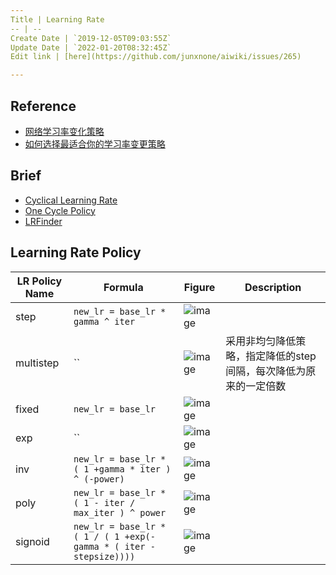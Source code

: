 ```yaml
---
Title | Learning Rate
-- | --
Create Date | `2019-12-05T09:03:55Z`
Update Date | `2022-01-20T08:32:45Z`
Edit link | [here](https://github.com/junxnone/aiwiki/issues/265)

---
```

## Reference

- [网络学习率变化策略](https://www.jianshu.com/p/67232264ffbd)
- [如何选择最适合你的学习率变更策略](https://www.jianshu.com/p/1f943de39582)

## Brief

- [Cyclical Learning Rate](/Cyclical_Learning_Rate)
- [One Cycle Policy](/One_Cycle_Policy)
- [LRFinder](/LRFinder)

## Learning Rate Policy

LR Policy Name | Formula | Figure | Description
-- | -- | -- | -- 
step | `new_lr = base_lr * gamma ^ iter` | ![image](https://user-images.githubusercontent.com/2216970/70220441-90749180-1781-11ea-9a1a-2f58120dd4d5.png)
multistep | `` | ![image](https://user-images.githubusercontent.com/2216970/70220602-cf0a4c00-1781-11ea-85f4-b9a8f1699f33.png) | 采用非均匀降低策略，指定降低的step间隔，每次降低为原来的一定倍数
fixed | `new_lr = base_lr` | ![image](https://user-images.githubusercontent.com/2216970/70220427-8b174700-1781-11ea-8f06-5b441b0c9e52.png)
exp | `` | ![image](https://user-images.githubusercontent.com/2216970/70220808-25778a80-1782-11ea-8b57-9acb198223bc.png) | 
inv | `new_lr = base_lr * ( 1 +gamma * iter ) ^ (-power)` |  ![image](https://user-images.githubusercontent.com/2216970/70220960-61aaeb00-1782-11ea-8a17-8d592dfe95e8.png)
poly | `new_lr = base_lr * ( 1 - iter / max_iter ) ^ power` | ![image](https://user-images.githubusercontent.com/2216970/70220822-2c060200-1782-11ea-98c3-3c1a48b5be75.png)
signoid | `new_lr = base_lr * ( 1 / ( 1 +exp(-gamma * ( iter - stepsize))))` | ![image](https://user-images.githubusercontent.com/2216970/70220829-2f00f280-1782-11ea-9ab0-25ec90677046.png)


